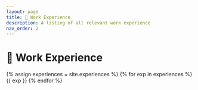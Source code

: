 ```yaml
---
layout: page
title: 💼 Work Experience
description: A listing of all relevant work experience
nav_order: 2
---
```


# 💼 Work Experience

{% assign experiences = site.experiences %}
{% for exp in experiences %}
    {{ exp }}
{% endfor %}





<!-- {% assign teaching_assistants = site.staffers | where: 'role', 'Teaching Assistant' %}
{% assign num_teaching_assistants = teaching_assistants | size %}
{% if num_teaching_assistants != 0 %}

## Teaching Assistants

{% for staffer in teaching_assistants %}
{{ staffer }}
{% endfor %}
{% endif %} -->